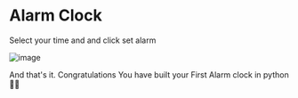 <h1>Alarm Clock </h1>


<p> Select your time and and click set alarm </p>

![image](https://user-images.githubusercontent.com/70272542/142355637-6bda8e40-02bf-4bb6-955c-d7d7def5fc55.png)
      
<p>And that's it. Congratulations You have built your First Alarm clock in python👏👏</p>
